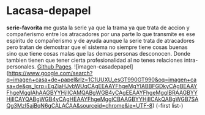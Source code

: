 # Lacasa-depapel
 **serie-favorita**
me gusta la serie ya que la trama ya que trata de accion y compañerismo entre los atracadores por una parte lo que transmite es ese espiritu de compañerismo y de ayuda aunque la serie trata de atracadores pero tratan de demostrar que el sistema no siempre tiene cosas buenas sino que tiene cosas malas que las demas personas desconocen. Donde tambien tienen que tener cierta profesionalidad al no tenes relaciones intra-personales. [Github Pages](https://resumendelahistoria.com/la-casa-de-papel/).
![imagen-casadepapel] (https://www.google.com/search?q=imagen+casa+de+papel&rlz=1C1UUXU_esGT990GT990&oq=imagen+casa+de&gs_lcrp=EgZjaHJvbWUqCAgEEAAYFhgeMgYIABBFGDkyCAgBEAAYFhgeMggIAhAAGBYYHjIICAMQABgWGB4yCAgEEAAYFhgeMggIBRAAGBYYHjIICAYQABgWGB4yCAgHEAAYFhgeMggICBAAGBYYHjIICAkQABgWGB7SAQg3MzI5ajBqN6gCALACAA&sourceid=chrome&ie=UTF-8)
(-first list-)


